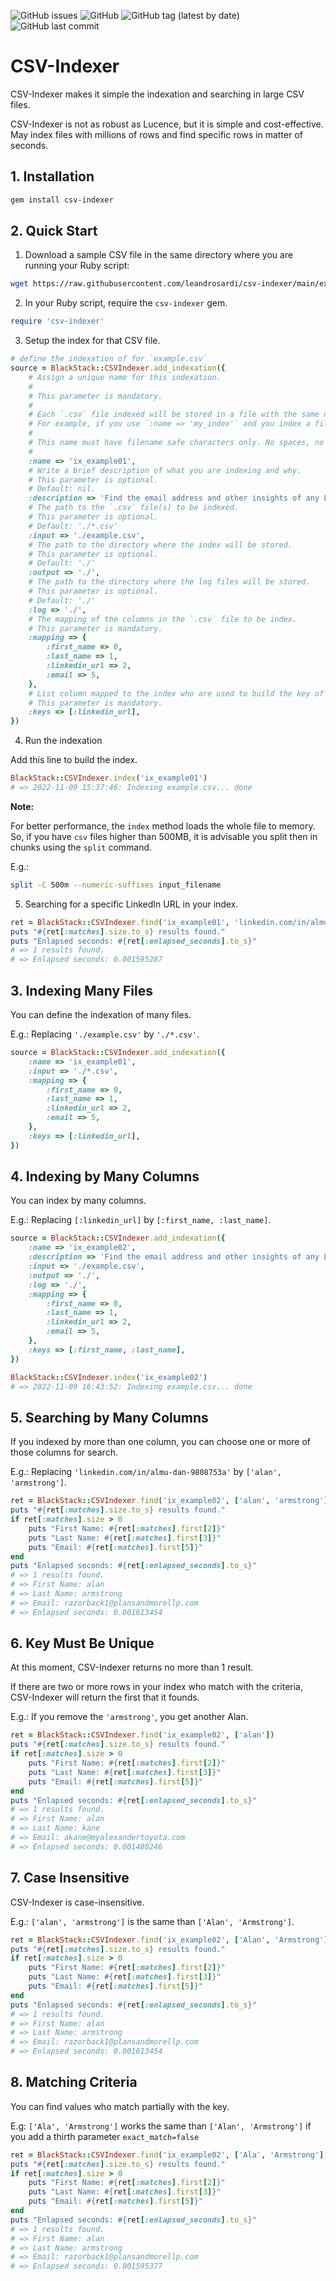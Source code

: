 ![GitHub issues](https://img.shields.io/github/issues/leandrosardi/csv-indexer) ![GitHub](https://img.shields.io/github/license/leandrosardi/csv-indexer) ![GitHub tag (latest by date)](https://img.shields.io/github/v/tag/leandrosardi/csv-indexer) ![GitHub last commit](https://img.shields.io/github/last-commit/leandrosardi/csv-indexer)

# CSV-Indexer

CSV-Indexer makes it simple the indexation and searching in large CSV files. 

CSV-Indexer is not as robust as Lucence, but it is simple and cost-effective. May index files with millions of rows and find specific rows in matter of seconds.

## 1. Installation

```bash
gem install csv-indexer
```

## 2. Quick Start

1. Download a sample CSV file in the same directory where you are running your Ruby script:

```bash
wget https://raw.githubusercontent.com/leandrosardi/csv-indexer/main/examples/example.csv
```

2. In your Ruby script, require the `csv-indexer` gem.

```ruby
require 'csv-indexer'
```

3. Setup the index for that CSV file.

```ruby
# define the indexation of for `example.csv`
source = BlackStack::CSVIndexer.add_indexation({
    # Assign a unique name for this indexation.
    #
    # This parameter is mandatory.
    #
    # Each `.csv` file indexed will be stored in a file with the same name but replaciing `.csv` with the name of this index.
    # For example, if you use `:name => 'my_index'` and you index a file called `my_file.csv`, the index will be stored in a file called `my_file.my_index`.
    #
    # This name must have filename safe characters only. No spaces, no special characters.
    # 
    :name => 'ix_example01',
    # Write a brief description of what you are indexing and why.
    # This parameter is optional.
    # Default: nil.
    :description => 'Find the email address and other insights of any LinkedIn user from his/her LinkedIn URL.',
    # The path to the `.csv` file(s) to be indexed.
    # This parameter is optional.
    # Default: './*.csv'
    :input => './example.csv',
    # The path to the directory where the index will be stored.
    # This parameter is optional.
    # Default: './'
    :output => './',
    # The path to the directory where the log files will be stored.
    # This parameter is optional.
    # Default: './'
    :log => './',
    # The mapping of the columns in the `.csv` file to be index.
    # This parameter is mandatory.
    :mapping => {
        :first_name => 0,
        :last_name => 1,
        :linkedin_url => 2,
        :email => 5,
    },
    # List column mapped to the index who are used to build the key of the index.
    # This parameter is mandatory.
    :keys => [:linkedin_url],
})
```

4. Run the indexation

Add this line to build the index.

```ruby
BlackStack::CSVIndexer.index('ix_example01')
# => 2022-11-09 15:37:46: Indexing example.csv... done
```

**Note:**

For better performance, the `index` method loads the whole file to memory.
So, if you have `csv` files higher than 500MB, it is advisable you split then in chunks using the `split` command.

E.g.:

```bash
split -C 500m --numeric-suffixes input_filename
```

5. Searching for a specific LinkedIn URL in your index.

```ruby
ret = BlackStack::CSVIndexer.find('ix_example01', 'linkedin.com/in/almu-dan-9808753a')
puts "#{ret[:matches].size.to_s} results found."
puts "Enlapsed seconds: #{ret[:enlapsed_seconds].to_s}"
# => 1 results found.
# => Enlapsed seconds: 0.001595287
```

## 3. Indexing Many Files

You can define the indexation of many files. 

E.g.: Replacing `'./example.csv'` by `'./*.csv'`.

```ruby
source = BlackStack::CSVIndexer.add_indexation({
    :name => 'ix_example01',
    :input => './*.csv',
    :mapping => {
        :first_name => 0,
        :last_name => 1,
        :linkedin_url => 2,
        :email => 5,
    },
    :keys => [:linkedin_url],
})
```

## 4. Indexing by Many Columns

You can index by many columns.

E.g.: Replacing `[:linkedin_url]` by `[:first_name, :last_name]`. 

```ruby
source = BlackStack::CSVIndexer.add_indexation({
    :name => 'ix_example02',
    :description => 'Find the email address and other insights of any LinkedIn user from his/her name.',
    :input => './example.csv',
    :output => './',
    :log => './',
    :mapping => {
        :first_name => 0,
        :last_name => 1,
        :linkedin_url => 2,
        :email => 5,
    },
    :keys => [:first_name, :last_name],
})

BlackStack::CSVIndexer.index('ix_example02')
# => 2022-11-09 16:43:52: Indexing example.csv... done
```

## 5. Searching by Many Columns

If you indexed by more than one column, you can choose one or more of those columns for search.

E.g.: Replacing `'linkedin.com/in/almu-dan-9808753a'` by `['alan', 'armstrong']`.

```ruby
ret = BlackStack::CSVIndexer.find('ix_example02', ['alan', 'armstrong'])
puts "#{ret[:matches].size.to_s} results found."
if ret[:matches].size > 0
    puts "First Name: #{ret[:matches].first[2]}" 
    puts "Last Name: #{ret[:matches].first[3]}" 
    puts "Email: #{ret[:matches].first[5]}" 
end
puts "Enlapsed seconds: #{ret[:enlapsed_seconds].to_s}"
# => 1 results found.
# => First Name: alan
# => Last Name: armstrong
# => Email: razorback1@plansandmorellp.com
# => Enlapsed seconds: 0.001613454
```

## 6. Key Must Be Unique

At this moment, CSV-Indexer returns no more than 1 result.

If there are two or more rows in your index who match with the criteria, CSV-Indexer will return the first that it founds. 

E.g.: If you remove the `'armstrong'`, you get another Alan.

```ruby
ret = BlackStack::CSVIndexer.find('ix_example02', ['alan'])
puts "#{ret[:matches].size.to_s} results found."
if ret[:matches].size > 0
    puts "First Name: #{ret[:matches].first[2]}" 
    puts "Last Name: #{ret[:matches].first[3]}" 
    puts "Email: #{ret[:matches].first[5]}" 
end
puts "Enlapsed seconds: #{ret[:enlapsed_seconds].to_s}"
# => 1 results found.
# => First Name: alan
# => Last Name: kane
# => Email: akane@myalexandertoyota.com
# => Enlapsed seconds: 0.001480246
```

## 7. Case Insensitive

CSV-Indexer is case-insensitive.

E.g.: `['alan', 'armstrong']` is the same than `['Alan', 'Armstrong']`.

```ruby
ret = BlackStack::CSVIndexer.find('ix_example02', ['Alan', 'Armstrong'])
puts "#{ret[:matches].size.to_s} results found."
if ret[:matches].size > 0
    puts "First Name: #{ret[:matches].first[2]}" 
    puts "Last Name: #{ret[:matches].first[3]}" 
    puts "Email: #{ret[:matches].first[5]}" 
end
puts "Enlapsed seconds: #{ret[:enlapsed_seconds].to_s}"
# => 1 results found.
# => First Name: alan
# => Last Name: armstrong
# => Email: razorback1@plansandmorellp.com
# => Enlapsed seconds: 0.001613454
```

## 8. Matching Criteria

You can find values who match partially with the key.  

E.g: `['Ala', 'Armstrong']` works the same than `['Alan', 'Armstrong']` if you add a thirth parameter `exact_match=false`

```ruby
ret = BlackStack::CSVIndexer.find('ix_example02', ['Ala', 'Armstrong'], exact_match=false)
puts "#{ret[:matches].size.to_s} results found."
if ret[:matches].size > 0
    puts "First Name: #{ret[:matches].first[2]}" 
    puts "Last Name: #{ret[:matches].first[3]}" 
    puts "Email: #{ret[:matches].first[5]}" 
end
puts "Enlapsed seconds: #{ret[:enlapsed_seconds].to_s}"
# => 1 results found.
# => First Name: alan
# => Last Name: armstrong
# => Email: razorback1@plansandmorellp.com
# => Enlapsed seconds: 0.001595377
```


